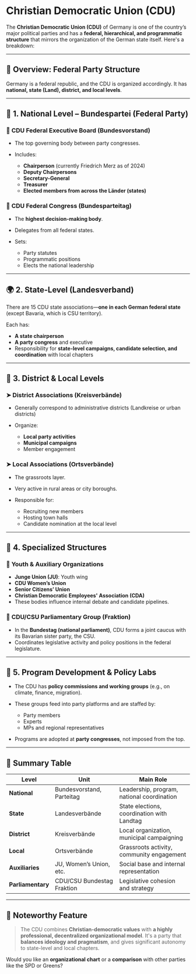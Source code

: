 # Christian Democratic Union (CDU)

The **Christian Democratic Union (CDU)** of Germany is one of the country’s major political parties and has a **federal, hierarchical, and programmatic structure** that mirrors the organization of the German state itself. Here's a breakdown:

---

## 🧱 **Overview: Federal Party Structure**

Germany is a federal republic, and the CDU is organized accordingly. It has **national, state (Land), district, and local levels**.

---

## 🧭 1. **National Level – Bundespartei (Federal Party)**

### 🔹 **CDU Federal Executive Board (Bundesvorstand)**

* The top governing body between party congresses.
* Includes:

  * **Chairperson** (currently Friedrich Merz as of 2024)
  * **Deputy Chairpersons**
  * **Secretary-General**
  * **Treasurer**
  * **Elected members from across the Länder (states)**

### 🔹 **CDU Federal Congress (Bundesparteitag)**

* The **highest decision-making body**.
* Delegates from all federal states.
* Sets:

  * Party statutes
  * Programmatic positions
  * Elects the national leadership

---

## 🌍 2. **State-Level (Landesverband)**

There are 15 CDU state associations—**one in each German federal state** (except Bavaria, which is CSU territory).

Each has:

* **A state chairperson**
* **A party congress** and executive
* Responsibility for **state-level campaigns, candidate selection, and coordination** with local chapters

---

## 📍 3. **District & Local Levels**

### ➤ **District Associations (Kreisverbände)**

* Generally correspond to administrative districts (Landkreise or urban districts)
* Organize:

  * **Local party activities**
  * **Municipal campaigns**
  * Member engagement

### ➤ **Local Associations (Ortsverbände)**

* The grassroots layer.
* Very active in rural areas or city boroughs.
* Responsible for:

  * Recruiting new members
  * Hosting town halls
  * Candidate nomination at the local level

---

## 👥 4. **Specialized Structures**

### 🔸 **Youth & Auxiliary Organizations**

* **Junge Union (JU)**: Youth wing
* **CDU Women’s Union**
* **Senior Citizens’ Union**
* **Christian Democratic Employees' Association (CDA)**
* These bodies influence internal debate and candidate pipelines.

### 🔸 **CDU/CSU Parliamentary Group (Fraktion)**

* In the **Bundestag (national parliament)**, CDU forms a joint caucus with its Bavarian sister party, the CSU.
* Coordinates legislative activity and policy positions in the federal legislature.

---

## 🧩 5. **Program Development & Policy Labs**

* The CDU has **policy commissions and working groups** (e.g., on climate, finance, migration).
* These groups feed into party platforms and are staffed by:

  * Party members
  * Experts
  * MPs and regional representatives
* Programs are adopted at **party congresses**, not imposed from the top.

---

## 🔐 Summary Table

| Level             | Unit                       | Main Role                                  |
| ----------------- | -------------------------- | ------------------------------------------ |
| **National**      | Bundesvorstand, Parteitag  | Leadership, program, national coordination |
| **State**         | Landesverbände             | State elections, coordination with Landtag |
| **District**      | Kreisverbände              | Local organization, municipal campaigning  |
| **Local**         | Ortsverbände               | Grassroots activity, community engagement  |
| **Auxiliaries**   | JU, Women’s Union, etc.    | Social base and internal representation    |
| **Parliamentary** | CDU/CSU Bundestag Fraktion | Legislative cohesion and strategy          |

---

## 💬 Noteworthy Feature

> The CDU combines **Christian-democratic values** with **a highly professional, decentralized organizational model**.
> It's a party that **balances ideology and pragmatism**, and gives significant autonomy to state-level and local chapters.

Would you like an **organizational chart** or a **comparison** with other parties like the SPD or Greens?